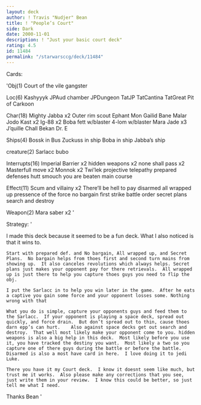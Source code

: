 ```yaml
---
layout: deck
author: ! Travis "Nudjer" Bean
title: ! "People’s Court"
side: Dark
date: 2000-11-01
description: ! "Just your basic court deck"
rating: 4.5
id: 11484
permalink: "/starwarsccg/deck/11484"
---
```

Cards: 

'Obj(1)
Court of the vile gangster

Loc(6)
Kashyyyk
JPAud chamber
JPDungeon
TatJP
TatCantina
TatGreat Pit of Carkoon

Char(18)
Mighty Jabba x2
Outer rim scout
Ephant Mon
Gailid
Bane Malar
Jodo Kast x2
Ig-88 x2
Boba fett w/blaster
4-lom w/blaster
Mara Jade x3
J’quille
Chall Bekan
Dr. E

Ships(4)
Bossk in Bus
Zuckuss in ship
Boba in ship
Jabba’s ship

creature(2)
Sarlacc
bubo

Interrupts(16)
Imperial Barrier x2
hidden weapons x2
none shall pass x2
Masterfull move x2
Monnok x2
Twi’lek
projective telepathy
prepared defenses
hutt smouch
you are beaten
main course

Effect(11)
Scum and villainy x2
There’ll be hell to pay
disarmed
all wrapped up
pressence of the force
no bargain
first strike
battle order
secret plans
search and destroy

Weapon(2)
Mara saber x2
'

Strategy: '

I made this deck because it seemed to be a fun deck.  What I also noticed is that it wins to.

    Start with prepared def. and No bargain, All wrapped up, and Secret Plans.	No bargain helps from thoes first and second turn mains from showing up.  It also canceles revolutions which always helps. Secret plans just makes your opponent pay for there retrievals.  All wrapped up is just there to help you capture thoes guys you need to flip the obj.

    I put the Sarlacc in to help you win later in the game.  After he eats a captive you gain some force and your opponent losses some. Nothing wrong with that

    What you do is simple, capture your opponents guys and feed them to the Sarlacc.  If your opponent is playing a space deck, spread out quickly, and force drain.  But don’t spread out to thin, cause thoes darn epp’s can hurt.	Also against space decks get out search and destroy.  That well most likely make your opponent come to you. hidden weapons is also a big help in this deck.  Most likely before you use it, you have tracked the destiny you want.  Most likely a two so you capture one of there guys during the battle or before the battle.	Disarmed is also a most have card in here.  I love doing it to jedi Luke.

    There you have it my Court deck.  I know it doesnt seem like much, but trust me it works.  Also please make any corrections that you see, just write them in your review.  I know this could be better, so just tell me what I need.

Thanks
Bean '
